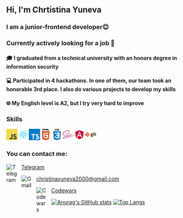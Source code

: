 ## Hi, I'm Chrtistina Yuneva

### I am a junior-frontend developer😊 
### Currently actively looking for a job 👀 

#### 🎓 I graduated from a technical university with an honors degree in information security 
#### 💻 Participated in 4 hackathons. In one of them, our team took an honorable 3rd place. I also do various projects to develop my skills
#### 🌐 My English level is A2, but I try very hard to improve

### Skills

<img align="left" alt='JavaScript' width=30px src='https://raw.githubusercontent.com/github/explore/80688e429a7d4ef2fca1e82350fe8e3517d3494d/topics/javascript/javascript.png'/>

<img align="left" width=30px alt="React" src="https://raw.githubusercontent.com/github/explore/80688e429a7d4ef2fca1e82350fe8e3517d3494d/topics/react/react.png"/>

<img align="left" width=30px alt="TypeScript" src='https://raw.githubusercontent.com/github/explore/80688e429a7d4ef2fca1e82350fe8e3517d3494d/topics/typescript/typescript.png'/>

<img align="left" alt='HTML5' width=30px src='https://raw.githubusercontent.com/github/explore/80688e429a7d4ef2fca1e82350fe8e3517d3494d/topics/html/html.png'/>

<img align="left" alt='CSS3' width=30px src='https://raw.githubusercontent.com/github/explore/80688e429a7d4ef2fca1e82350fe8e3517d3494d/topics/css/css.png'/>

<img align="left" src="https://raw.githubusercontent.com/github/explore/80688e429a7d4ef2fca1e82350fe8e3517d3494d/topics/sass/sass.png" width="30px" alt="Sass"/>

<img align="left" src="https://raw.githubusercontent.com/github/explore/80688e429a7d4ef2fca1e82350fe8e3517d3494d/topics/angular/angular.png" width="30px" alt="Angular"/>

<img alt='GIT' width=30px src='https://raw.githubusercontent.com/github/explore/80688e429a7d4ef2fca1e82350fe8e3517d3494d/topics/git/git.png'/>


### You can contact me: 

<img align="left" style="margin-right: 10px" alt='Telegram' width=30px src='https://upload.wikimedia.org/wikipedia/commons/thumb/8/83/Telegram_2019_Logo.svg/800px-Telegram_2019_Logo.svg.png'/>[Telegram](https://t.me/chris_yuneva)

<img align="left" style="margin-right: 10px" alt='Gmail' width=30px src='https://image.similarpng.com/very-thumbnail/2020/12/Gmail-logo-design-on-transparent-background-PNG.png'/> christinayuneva2000@gmail.com

<img align="left" style="margin-right: 10px" alt='Codewars' width=30px src='https://www.codewars.com/packs/assets/logo.61192cf7.svg'/>[Codewars](https://www.codewars.com/users/ChrisYuneva)

[![Anurag's GitHub stats](https://github-readme-stats.vercel.app/api?username=ChrisYuneva&show_icons=true&theme=moltack)](https://github.com/anuraghazra/github-readme-stats) [![Top Langs](https://github-readme-stats.vercel.app/api/top-langs/?username=ChrisYuneva&layout=compact)](https://github.com/anuraghazra/github-readme-stats)


